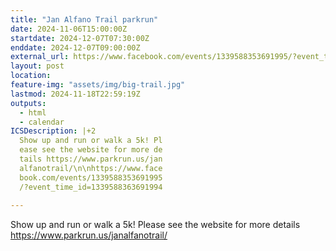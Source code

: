 ```yaml
---
title: "Jan Alfano Trail parkrun"
date: 2024-11-06T15:00:00Z
startdate: 2024-12-07T07:30:00Z
enddate: 2024-12-07T09:00:00Z
external_url: https://www.facebook.com/events/1339588353691995/?event_time_id=1339588363691994
layout: post
location: 
feature-img: "assets/img/big-trail.jpg"
lastmod: 2024-11-18T22:59:19Z
outputs:
  - html
  - calendar
ICSDescription: |+2
  Show up and run or walk a 5k! Pl  ease see the website for more de  tails https://www.parkrun.us/jan  alfanotrail/\n\nhttps://www.face  book.com/events/1339588353691995  /?event_time_id=1339588363691994  
---
```


Show up and run or walk a 5k! Please see the website for more details [https://www.parkrun.us/janalfanotrail/<br>
](https://www.parkrun.us/janalfanotrail/<br>
)  <br>
  
